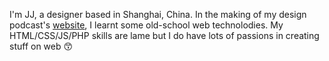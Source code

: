 I'm JJ, a designer based in Shanghai, China. In the making of my design podcast's [website](https://anyway.fm), I learnt some old-school web technolodies. My HTML/CSS/JS/PHP skills are lame but I do have lots of passions in creating stuff on web 😙

<!--
**JJYing/JJYing** is a ✨ _special_ ✨ repository because its `README.md` (this file) appears on your GitHub profile.

Here are some ideas to get you started:

- 🔭 I’m currently working on ...
- 🌱 I’m currently learning ...
- 👯 I’m looking to collaborate on ...
- 🤔 I’m looking for help with ...
- 💬 Ask me about ...
- 📫 How to reach me: ...
- 😄 Pronouns: ...
- ⚡ Fun fact: ...
-->
